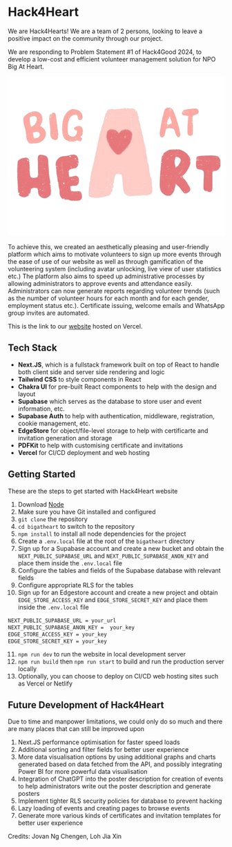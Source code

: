 # Hack4Heart

We are Hack4Hearts! We are a team of 2 persons, looking to leave a positive impact on the community through our project.

We are responding to Problem Statement #1 of Hack4Good 2024, to develop a low-cost and efficient volunteer management solution for NPO Big At Heart.

![Logo](./public/assets/images/logo.png)

To achieve this, we created an aesthetically pleasing and user-friendly platform which aims to motivate volunteers to sign up more events through the ease of use of our website as well as through gamification of the volunteering system (including avatar unlocking, live view of user statistics etc.) The platform also aims to speed up administrative processes by allowing administrators to approve events and attendance easily. Administrators can now generate reports regarding volunteer trends (such as the number of volunteer hours for each month and for each gender, employment status etc.). Certificate issuing, welcome emails and WhatsApp group invites are automated.

This is the link to our [website](https://bigatheart.vercel.app/) hosted on Vercel.

## Tech Stack

- **Next.JS**, which is a fullstack framework built on top of React to handle both client side and server side rendering and logic
- **Tailwind CSS** to style components in React
- **Chakra UI** for pre-built React components to help with the design and layout
- **Supabase** which serves as the database to store user and event information, etc.
- **Supabase Auth** to help with authentication, middleware, registration, cookie management, etc.
- **EdgeStore** for object/file-level storage to help with certificarte and invitation generation and storage
- **PDFKit** to help with customising certificate and invitations
- **Vercel** for CI/CD deployment and web hosting

## Getting Started

These are the steps to get started with Hack4Heart website

1. Download [Node](https://nodejs.org/en/download)
2. Make sure you have Git installed and configured
3. `git clone` the repository
4. `cd bigatheart` to switch to the repository
5. `npm install` to install all node dependencies for the project
6. Create a `.env.local` file at the root of the `bigatheart` directory
7. Sign up for a Supabase account and create a new bucket and obtain the `NEXT_PUBLIC_SUPABASE_URL` and `NEXT_PUBLIC_SUPABASE_ANON_KEY` and place them inside the `.env.local` file
8. Configure the tables and fields of the Supabase database with relevant fields
9. Configure appropriate RLS for the tables
10. Sign up for an Edgestore account and create a new project and obtain `EDGE_STORE_ACCESS_KEY` and `EDGE_STORE_SECRET_KEY` and place them inside the `.env.local` file

```
NEXT_PUBLIC_SUPABASE_URL = your_url
NEXT_PUBLIC_SUPABASE_ANON_KEY =  your_key
EDGE_STORE_ACCESS_KEY = your_key
EDGE_STORE_SECRET_KEY = your_key
```

11. `npm run dev` to run the website in local development server
12. `npm run build` then `npm run start` to build and run the production server locally
13. Optionally, you can choose to deploy on CI/CD web hosting sites such as Vercel or Netlify

## Future Development of Hack4Heart

Due to time and manpower limitations, we could only do so much and there are many places that can still be improved upon

1. Next.JS performance optimisation for faster speed loads
2. Additional sorting and filter fields for better user experience
3. More data visualisation options by using additional graphs and charts generated based on data fetched from the API, and possibly integrating Power BI for more powerful data visualisation
4. Integration of ChatGPT into the poster description for creation of events to help administrators write out the poster description and generate posters
5. Implement tighter RLS security policies for database to prevent hacking
6. Lazy loading of events and creating pages to browse events
7. Generate more various kinds of certificates and invitation templates for better user experience

Credits: Jovan Ng Chengen, Loh Jia Xin
